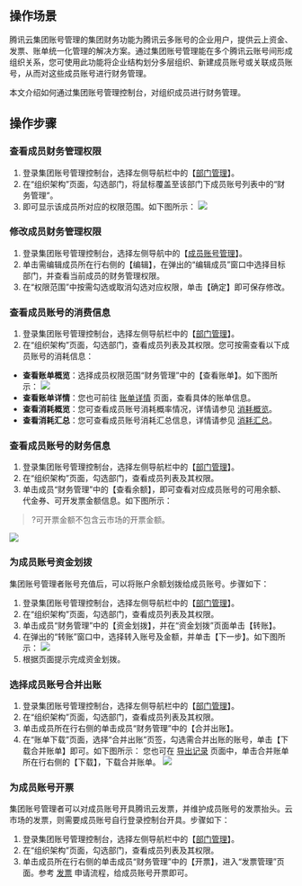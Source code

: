 ## 操作场景
腾讯云集团账号管理的集团财务功能为腾讯云多账号的企业用户，提供云上资金、发票、账单统一化管理的解决方案。通过集团账号管理能在多个腾讯云账号间形成组织关系，您可使用此功能将企业结构划分多层组织、新建成员账号或关联成员账号，从而对这些成员账号进行财务管理。

本文介绍如何通过集团账号管理控制台，对组织成员进行财务管理。

## 操作步骤

### 查看成员财务管理权限[](id:financialAuthority)
1. 登录集团账号管理控制台，选择左侧导航栏中的【[部门管理](https://console.cloud.tencent.com/organization/relation)】。
2. 在“组织架构”页面，勾选部门，将鼠标覆盖至该部门下成员账号列表中的“财务管理”。
3. 即可显示该成员所对应的权限范围。如下图所示：
![](https://main.qcloudimg.com/raw/7be88360c6a649a9d6a9b73c5cf636a9.png)

### 修改成员财务管理权限[](id:modifyMemberStrategy)
1. 登录集团账号管理控制台，选择左侧导航中的【[成员账号管理](https://console.cloud.tencent.com/organization/member)】。
2. 单击需编辑成员所在行右侧的【编辑】，在弹出的“编辑成员”窗口中选择目标部门，并查看当前成员的财务管理权限。
3. 在“权限范围”中按需勾选或取消勾选对应权限，单击【确定】即可保存修改。

### 查看成员账号的消费信息[](id:consumptionInformation)
1. 登录集团账号管理控制台，选择左侧导航栏中的【[部门管理](https://console.cloud.tencent.com/organization/relation)】。
2. 在“组织架构”页面，勾选部门，查看成员列表及其权限。您可按需查看以下成员账号的消耗信息：
 - **查看账单概览**：选择成员权限范围“财务管理”中的【查看账单】。如下图所示：
![](https://main.qcloudimg.com/raw/b8ad7ad2b0361fe20af89e2a3fd933e2.png)
 - **查看账单详情**：您也可前往 [账单详情](https://console.cloud.tencent.com/expense/bill/summary) 页面，查看具体的账单信息。
 - **查看消耗概览**：您可查看成员账号消耗概率情况，详情请参见 [消耗概览](https://cloud.tencent.com/document/product/555/37321)。
 - **查看消耗汇总**：您可查看成员账号消耗汇总信息，详情请参见 [消耗汇总](https://cloud.tencent.com/document/product/555/37322)。

### 查看成员账号的财务信息[](id:financialInformation)
1. 登录集团账号管理控制台，选择左侧导航栏中的【[部门管理](https://console.cloud.tencent.com/organization/relation)】。
2. 在“组织架构”页面，勾选部门，查看成员列表及其权限。
3. 单击成员“财务管理”中的【查看余额】，即可查看对应成员账号的可用余额、代金券、可开发票金额信息。如下图所示：
>?可开票金额不包含云市场的开票金额。
>
![](https://main.qcloudimg.com/raw/f8cb4030b0b0b1ceacb60a2788db3563.png)

### 为成员账号资金划拨[](id:fundTransfer)
集团账号管理者账号充值后，可以将账户余额划拨给成员账号。步骤如下：
1. 登录集团账号管理控制台，选择左侧导航栏中的【[部门管理](https://console.cloud.tencent.com/organization/relation)】。
2. 在“组织架构”页面，勾选部门，查看成员列表及其权限。
3. 单击成员“财务管理”中的【资金划拨】，并在“资金划拨”页面单击【转账】。
5. 在弹出的“转账”窗口中，选择转入账号及金额，并单击【下一步】。如下图所示：
![](https://main.qcloudimg.com/raw/4a763fad9c0383562628a8e601a7bd7b.png)
5. 根据页面提示完成资金划拨。

### 选择成员账号合并出账[](id:consolidateAccounts)
1. 登录集团账号管理控制台，选择左侧导航栏中的【[部门管理](https://console.cloud.tencent.com/organization/relation)】。
2. 在“组织架构”页面，勾选部门，查看成员列表及其权限。
3. 单击成员所在行右侧的单击成员“财务管理”中的【合并出账】。
4. 在“账单下载”页面，选择“合并出账”页签，勾选需合并出账的账号，单击【下载合并账单】即可。如下图所示：
您也可在 [导出记录](https://console.cloud.tencent.com/expense/download) 页面中，单击合并账单所在行右侧的【下载】，下载合并账单。
![](https://main.qcloudimg.com/raw/30296d9bb5263096e7ce06426300753c.png)

### 为成员账号开票[](id:Invoicing)
集团账号管理者可以对成员账号开具腾讯云发票，并维护成员账号的发票抬头。云市场的发票，则需要成员账号自行登录控制台开具。步骤如下：
1. 登录集团账号管理控制台，选择左侧导航栏中的【[部门管理](https://console.cloud.tencent.com/organization/relation)】。
2. 在“组织架构”页面，勾选部门，查看成员列表及其权限。
3. 单击成员所在行右侧的单击成员“财务管理”中的【开票】，进入“发票管理”页面。参考 [发票](https://cloud.tencent.com/document/product/555/7434) 申请流程，给成员账号开票即可。


